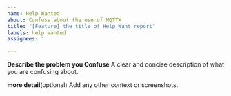 ```yaml
---
name: Help_Wanted
about: Confuse about the use of MQTTX
title: "[Feature] the title of Help_Want report"
labels: help wanted
assignees: ''

---
```


**Describe the problem you Confuse**
A clear and concise description of what you are confusing about.

**more detail**(optional)
Add any other context or screenshots.